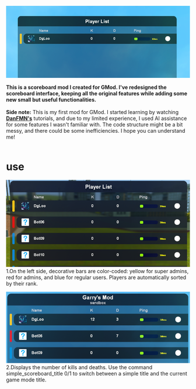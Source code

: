 ![01](https://github.com/DgLooSL/Gmod-SimpleScoreboard/blob/main/img/01.png?raw=true)

**This is a scoreboard mod I created for GMod. I've redesigned the scoreboard interface, keeping all the original features while adding some new small but useful functionalities.**</br></br>
**Side note:** This is my first mod for GMod. I started learning by watching [**DanFMN's**](https://www.youtube.com/playlist?list=PLN1e9kVZIWewR9Tm48zbxdm1qiBEWYpJI) tutorials, and due to my limited experience, I used AI assistance for some features I wasn't familiar with. The code structure might be a bit messy, and there could be some inefficiencies. I hope you can understand me!
</br>
</br>
# use
![02](https://github.com/DgLooSL/Gmod-SimpleScoreboard/blob/main/img/02.png?raw=true)
</br>1.On the left side, decorative bars are color-coded: yellow for super admins, red for admins, and blue for regular users. Players are automatically sorted by their rank.</br>

![03](https://github.com/DgLooSL/Gmod-SimpleScoreboard/blob/main/img/03.png?raw=true)
</br>2.Displays the number of kills and deaths. Use the command simple_scoreboard_title 0/1 to switch between a simple title and the current game mode title.


